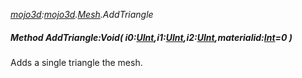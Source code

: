 _[mojo3d](../../modules/mojo3d/mojo3d-module.md):[mojo3d](../../modules/mojo3d/mojo3d-module.md).[Mesh](../../modules/mojo3d/mojo3d-mesh.md).AddTriangle_
##### Method AddTriangle:Void( i0:[UInt](../../modules/wonkey/wonkey-types-uint.md),i1:[UInt](../../modules/wonkey/wonkey-types-uint.md),i2:[UInt](../../modules/wonkey/wonkey-types-uint.md),materialid:[Int](../../modules/wonkey/wonkey-types-int.md)=0 )
Adds a single triangle the mesh.
